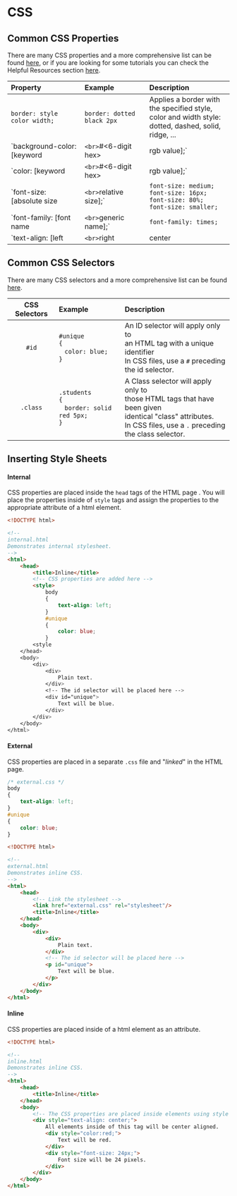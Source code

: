 # CSS 

## Common CSS Properties
There are many CSS properties and a more comprehensive list can be found <a href="http://www.w3schools.com/cssref/default.asp" target="_blank">here</a>, or if you are looking for some tutorials you can check the Helpful Resources section <a href="../web/cs50-resources.html#css" target="_blank">here</a>.

| Property | Example | Description | 
| :----------------- | :---------  | :--------- |
| `border: style color width;`  | `border: dotted black 2px` | Applies a border with the specified style,<br>color and width style: <br>dotted, dashed, solid, ridge, ... |
| `background-color: [keyword |`<br>`#<6-digit hex> | rgb value];`  | `background-color: red;`<br>`background-color: #ff0000;`<br>`background-color: rgb(255,0,0);` | Sets the background color.  <br>Some colors are predefined in CSS. <br>(IE: red, blue, yellow, etc. |
| `color: [keyword |`<br>`#<6-digit hex> | rgb value];`  | `color: red;`<br>`color: #ff0000;`<br>`color: rgb(255,0,0);` | Sets the foreground color, usually text. | 
| `font-size: [absolute size |`<br>`relative size];`  |  `font-size: medium;`<br>`font-size: 16px;`<br>`font-size: 80%;`<br>`font-size: smaller;` | Can use keywords (xx-small, medium, ...),<br>fixed points (10pt, 12pt,...)<br>percentage (80%, 120%, ...)<br>or base off the most recent<br>font size (smaller, larger) |
| `font-family: [font name |`<br>`generic name];`  | `font-family: times;` | Certain "web sage" fonts are pre-defined in CSS |
| `text-align: [left |`<br>`right | center | justify];`  | `text-align: left;` | For aligning text.<br>There are two other values that can be used:<br>`initial`	The property is set to its default value.<br>`inherit`	The property will be inherited from<br>its parent element. |

## Common CSS Selectors
There are many CSS selectors and a more comprehensive list can be found <a href="http://www.w3schools.com/cssref/css_selectors.asp" target="_blank">here</a>.

| CSS Selectors | Example | Description |
| :----------:  | :----- | :---------- |
| `#id` | `#unique`<br>`{`<br>&nbsp;&nbsp;&nbsp;`color: blue;`<br>`}`    | An ID selector will apply only to<br>an HTML tag with a unique identifier<br>In CSS files, use a `#` preceding the id selector. | 
| `.class` | `.students`<br>`{`<br>&nbsp;&nbsp;&nbsp;`border: solid red 5px;`<br>`}` | A Class selector will apply only to<br>those HTML tags that have been given<br>identical "class" attributes.<br>In CSS files, use a `.` preceding the class selector.  | 

## Inserting Style Sheets
#### Internal  
CSS properties are placed inside the `head` tags of the HTML page  . You will place the properties inside of `style` tags and assign the properties to the appropriate attribute of a html element.
```html
<!DOCTYPE html>

<!--
internal.html
Demonstrates internal stylesheet.
-->
<html>
    <head>
        <title>Inline</title>
        <!-- CSS properties are added here -->
        <style>
            body
            {
                text-align: left;
            }
            #unique
            {
                color: blue;
            }
        <style
    </head>
    <body>
        <div>
            <div>
                Plain text.
            </div>
            <!-- The id selector will be placed here -->
            <div id="unique">
                Text will be blue.
            </div>
        </div>
    </body>
</html>
```
#### External
CSS properties are placed in a separate `.css` file and "_linked_" in the HTML page.
```css
/* external.css */
body
{
    text-align: left;
}
#unique
{
    color: blue;
}
```
```html
<!DOCTYPE html>

<!--
external.html
Demonstrates inline CSS.
-->
<html>
    <head>
        <!-- Link the stylesheet -->
        <link href="external.css" rel="stylesheet"/>
        <title>Inline</title>
    </head>
    <body>
        <div>
            <div>
                Plain text.
            </div>
            <!-- The id selector will be placed here -->
            <p id="unique">
                Text will be blue.
            </p>
        </div>
    </body>
</html>
```
#### Inline
CSS properties are placed inside of a html element as an attribute.
```html
<!DOCTYPE html>

<!--
inline.html
Demonstrates inline CSS.
-->
<html>
    <head>
        <title>Inline</title>
    </head>
    <body>
        <!-- The CSS properties are placed inside elements using style tag -->
        <div style="text-align: center;">
            All elements inside of this tag will be center aligned.
            <div style="color:red;">
                Text will be red.
            </div>
            <div style="font-size: 24px;">
                Font size will be 24 pixels.
            </div>
        </div>
    </body>
</html>
```
